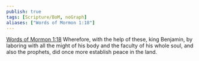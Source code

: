 ```yaml
---
publish: true
tags: [Scripture/BoM, noGraph]
aliases: ["Words of Mormon 1:18"]
---
```

[Words of Mormon 1:18](https://churchofjesuschrist.org/study/scriptures/bofm/w-of-m/1?lang=eng&id=p18#p18) Wherefore, with the help of these, king Benjamin, by laboring with all the might of his body and the faculty of his whole soul, and also the prophets, did once more establish peace in the land.





